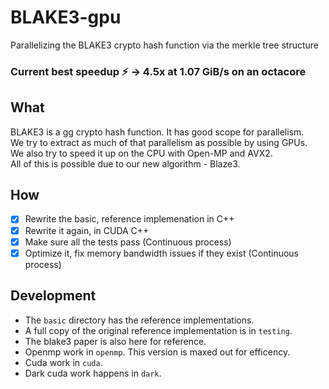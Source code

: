 # BLAKE3-gpu
Parallelizing the BLAKE3 crypto hash function via the merkle tree structure

### Current best speedup :zap: -> 4.5x at 1.07 GiB/s on an octacore

## What
BLAKE3 is a gg crypto hash function. It has good scope for parallelism.  
We try to extract as much of that parallelism as possible by using GPUs.  
We also try to speed it up on the CPU with Open-MP and AVX2.  
All of this is possible due to our new algorithm - Blaze3.

## How 
- [x] Rewrite the basic, reference implemenation in C++
- [x] Rewrite it again, in CUDA C++
- [x] Make sure all the tests pass (Continuous process)
- [x] Optimize it, fix memory bandwidth issues if they exist (Continuous process)

## Development
- The `basic` directory has the reference implementations.
- A full copy of the original reference implementation is in `testing`.
- The blake3 paper is also here for reference.  
- Openmp work in `openmp`. This version is maxed out for efficency.
- Cuda work in `cuda`.
- Dark cuda work happens in `dark`.